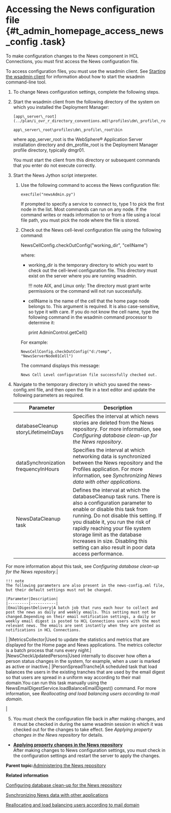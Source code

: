 # Accessing the News configuration file {#t_admin_homepage_access_news_config .task}

To make configuration changes to the News component in HCL Connections, you must first access the News configuration file.

To access configuration files, you must use the wsadmin client. See [Starting the wsadmin client](t_admin_wsadmin_starting.md) for information about how to start the wsadmin command-line tool.

1.  To change News configuration settings, complete the following steps.
2.  Start the wsadmin client from the following directory of the system on which you installed the Deployment Manager:

    ```
    [app\_server\_root](../plan/i_ovr_r_directory_conventions.md)\profiles\dm\_profile\_root\bin
    ```

    ```
    app\_server\_root\profiles\dm\_profile\_root\bin
    ```

    where app\_server\_root is the WebSphere® Application Server installation directory and dm\_profile\_root is the Deployment Manager profile directory, typically dmgr01.

    You must start the client from this directory or subsequent commands that you enter do not execute correctly.

3.  Start the News Jython script interpreter.

    1.  Use the following command to access the News configuration file:

        ```
        execfile("newsAdmin.py")
        ```

        If prompted to specify a service to connect to, type 1 to pick the first node in the list. Most commands can run on any node. If the command writes or reads information to or from a file using a local file path, you must pick the node where the file is stored.

    2.  Check out the News cell-level configuration file using the following command:

        NewsCellConfig.checkOutConfig\("working\_dir", "cellName"\)

        where:

        -   working\_dir is the temporary directory to which you want to check out the cell-level configuration file. This directory must exist on the server where you are running wsadmin.

            !!! note
    AIX, and Linux only: The directory must grant write permissions or the command will not run successfully.

        -   cellName is the name of the cell that the home page node belongs to. This argument is required. It is also case-sensitive, so type it with care. If you do not know the cell name, type the following command in the wsadmin command processor to determine it:

            print AdminControl.getCell\(\)

        For example:

        ```
        NewsCellConfig.checkOutConfig("d:/temp", "NewsServerNode01Cell")
        
        ```

        The command displays this message:

        ```
        News Cell Level configuration file successfully checked out.
        ```

4.  Navigate to the temporary directory in which you saved the news-config.xml file, and then open the file in a text editor and update the following parameters as required.

    |Parameter|Description|
    |---------|-----------|
    |databaseCleanup storyLifetimeInDays|Specifies the interval at which news stories are deleted from the News repository. For more information, see *Configuring database clean-up for the News repository*.|
    |dataSynchronization frequencyInHours|Specifies the interval at which networking data is synchronized between the News repository and the Profiles application. For more information, see *Synchronizing News data with other applications*.|
    |NewsDataCleanup task|Defines the interval at which the databaseCleanup task runs. There is also a configuration parameter to enable or disable this task from running. Do not disable this setting. If you disable it, you run the risk of rapidly reaching your file system storage limit as the database increases in size. Disabling this setting can also result in poor data access performance.

For more information about this task, see *Configuring database clean-up for the News repository*.|

    !!! note
    The following parameters are also present in the news-config.xml file, but their default settings must not be changed.

    |Parameter|Description|
    |---------|-----------|
    |EmailDigestDelivery|A batch job that runs each hour to collect and post the news as daily and weekly emails. This setting must not be changed.Depending on their email notification settings, a daily or weekly email digest is posted to HCL Connections users with the most relevant news. The emails are sent instantly when they are posted as notifications in HCL Connections.

|
    |MetricsCollector|Used to update the statistics and metrics that are displayed for the Home page and News applications. The metrics collector is a batch process that runs every night.|
    |NewsCheckUpdatedPersons|Used internally to discover how often a person status changes in the system, for example, when a user is marked as active or inactive.|
    |PersonSpreadTranche|A scheduled task that load balances the users in the existing tranches that are used by the email digest so that users are spread in a uniform way according to their mail domain.You can run this task manually using the NewsEmailDigestService.loadBalanceEmailDigest\(\) command. For more information, see *Reallocating and load balancing users according to mail domain*.

|

5.  You must check the configuration file back in after making changes, and it must be checked in during the same wsadmin session in which it was checked out for the changes to take effect. See *Applying property changes in the News repository* for details.


-   **[Applying property changes in the News repository](../admin/t_admin_news_apply_property_changes.md)**  
After making changes to News configuration settings, you must check in the configuration settings and restart the server to apply the changes.

**Parent topic:**[Administering the News repository](../admin/c_admin_news.md)

**Related information**  


[Configuring database clean-up for the News repository](../admin/t_admin_homepage_config_news_data_cleanup.md)

[Synchronizing News data with other applications](../admin/t_admin_homepage_sync_news_data.md)

[Reallocating and load balancing users according to mail domain](../admin/t_admin_news_load_balance_users.md)

